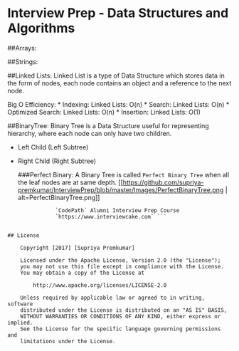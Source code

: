 # Interview Prep - Data Structures and Algorithms 

##Arrays:

##Strings:

##Linked Lists:
 Linked List is a type of Data Structure which stores data in the form of nodes,
 each node contains an object and a reference to the next node.
                
Big O Efficiency:
                * Indexing: Linked Lists: O(n)
                * Search: Linked Lists: O(n)
                * Optimized Search: Linked Lists: O(n)
                * Insertion: Linked Lists: O(1)


##BinaryTree:
Binary Tree is a Data Structure useful for representing hierarchy, where each node can only have two children.

* Left Child (Left Subtree)
* Right Child (Right Subtree)

    ###Perfect Binary:
    A Binary Tree is called `Perfect Binary Tree` when all the leaf nodes are at same depth.
    [[https://github.com/supriya-premkumar/InterviewPrep/blob/master/Images/PerfectBinaryTree.png | alt=PerfectBinaryTree.png]]
    

    



``` Reference: Elements of Programming Interviews in Java
               `CodePath` Alumni Interview Prep Course
               `https://www.interviewcake.com` ```


## License

    Copyright [2017] [Supriya Premkumar]

    Licensed under the Apache License, Version 2.0 (the "License");
    you may not use this file except in compliance with the License.
    You may obtain a copy of the License at

        http://www.apache.org/licenses/LICENSE-2.0

    Unless required by applicable law or agreed to in writing, software
    distributed under the License is distributed on an "AS IS" BASIS,
    WITHOUT WARRANTIES OR CONDITIONS OF ANY KIND, either express or implied.
    See the License for the specific language governing permissions and
    limitations under the License.
